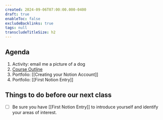 ```yaml
---
created: 2024-09-06T07:00:00.000-0400
draft: true
enableToc: false
excludeBacklinks: true
tags: null
transcludeTitleSize: h2
---
```


## Agenda
1. Activity: email me a picture of a dog
2. [Course Outline]()
3. Portfolio: [[Creating your Notion Account]]
4. Portfolio: [[First Notion Entry]]

## Things to do before our next class
- [ ] Be sure you have [[First Notion Entry]] to introduce yourself and identify your areas of interest.